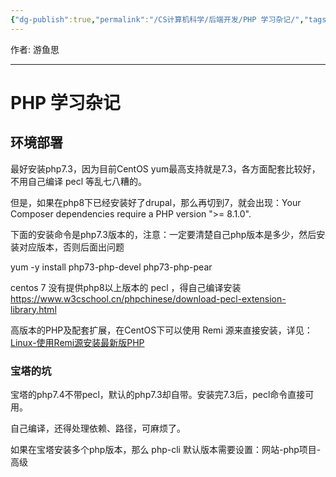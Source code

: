 ```yaml
---
{"dg-publish":true,"permalink":"/CS计算机科学/后端开发/PHP 学习杂记/","tags":["PHP"],"noteIcon":"","created":"2024-06-22T22:30:28.743+08:00","updated":"2024-04-24T00:01:43.000+08:00"}
---
```



作者: 游鱼思

---
# PHP 学习杂记

## 环境部署

最好安装php7.3，因为目前CentOS yum最高支持就是7.3，各方面配套比较好，不用自己编译 pecl 等乱七八糟的。

但是，如果在php8下已经安装好了drupal，那么再切到7，就会出现：Your Composer dependencies require a PHP version ">= 8.1.0".

下面的安装命令是php7.3版本的，注意：一定要清楚自己php版本是多少，然后安装对应版本，否则后面出问题

yum -y install php73-php-devel php73-php-pear

centos 7 没有提供php8以上版本的 pecl ，得自己编译安装 https://www.w3cschool.cn/phpchinese/download-pecl-extension-library.html

高版本的PHP及配套扩展，在CentOS下可以使用 Remi 源来直接安装，详见： [Linux-使用Remi源安装最新版PHP](https://cloud.tencent.com/developer/article/2285043)

### 宝塔的坑

宝塔的php7.4不带pecl，默认的php7.3却自带。安装完7.3后，pecl命令直接可用。

自己编译，还得处理依赖、路径，可麻烦了。

如果在宝塔安装多个php版本，那么 php-cli 默认版本需要设置：网站-php项目-高级
